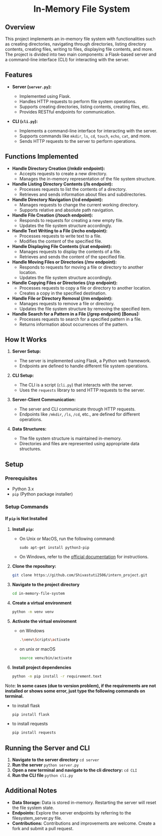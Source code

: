 <h1 align="center">
  <b>In-Memory File System</b>
</h1>

## Overview

This project implements an in-memory file system with functionalities such as creating directories, navigating through directories, listing directory contents, creating files, writing to files, displaying file contents, and more. The project is divided into two main components: a Flask-based server and a command-line interface (CLI) for interacting with the server.

## Features

- **Server (`server.py`):**
  - Implemented using Flask.
  - Handles HTTP requests to perform file system operations.
  - Supports creating directories, listing contents, creating files, etc.
  - Provides RESTful endpoints for communication.

- **CLI (`cli.py`):**
  - Implements a command-line interface for interacting with the server.
  - Supports commands like `mkdir`, `ls`, `cd`, `touch`, `echo`, `cat`, and more.
  - Sends HTTP requests to the server to perform operations.
 
## Functions Implemented
  - **Handle Directory Creation (/mkdir endpoint):**
    - Accepts requests to create a new directory.
    - Manages the in-memory representation of the file system structure.
  - **Handle Listing Directory Contents (/ls endpoint):**
    - Processes requests to list the contents of a directory.
    - Retrieves and sends information about files and subdirectories.
  - **Handle Directory Navigation (/cd endpoint):**
    - Manages requests to change the current working directory.
    - Supports relative and absolute path navigation.
  - **Handle File Creation (/touch endpoint):**
    - Responds to requests for creating a new empty file.
    - Updates the file system structure accordingly.
  - **Handle Text Writing to a File (/echo endpoint):**
    - Processes requests to write text to a file.
    - Modifies the content of the specified file.
  - **Handle Displaying File Contents (/cat endpoint):**
    -   Manages requests to display the contents of a file.
    -   Retrieves and sends the content of the specified file.
  - **Handle Moving Files or Directories (/mv endpoint):**
    - Responds to requests for moving a file or directory to another location.
    - Updates the file system structure accordingly.
  - **Handle Copying Files or Directories (/cp endpoint):**
    - Processes requests to copy a file or directory to another location.
    - Creates a copy in the specified destination.
  - **Handle File or Directory Removal (/rm endpoint):**
    - Manages requests to remove a file or directory.
    - Updates the file system structure by removing the specified item.
  - **Handle Search for a Pattern in a File (/grep endpoint) [Bonus]:**
     -   Processes requests to search for a specified pattern in a file.
     -   Returns information about occurrences of the pattern.

## How It Works

1. **Server Setup:**
   - The server is implemented using Flask, a Python web framework.
   - Endpoints are defined to handle different file system operations.

2. **CLI Setup:**
   - The CLI is a script (`cli.py`) that interacts with the server.
   - Uses the `requests` library to send HTTP requests to the server.

3. **Server-Client Communication:**
   - The server and CLI communicate through HTTP requests.
   - Endpoints like `/mkdir`, `/ls`, `/cd`, etc., are defined for different operations.

4. **Data Structures:**
   - The file system structure is maintained in-memory.
   - Directories and files are represented using appropriate data structures.

## Setup

### Prerequisites

- Python 3.x
- `pip` (Python package installer)

### Setup Commands

#### If `pip` is Not Installed

1. **Install `pip`:**

   - On Unix or MacOS, run the following command:
     ```
     sudo apt-get install python3-pip
     ```

   - On Windows, refer to the [official documentation](https://pip.pypa.io/en/stable/installation/) for instructions.

2. **Clone the repository:**

   ```bash
   git clone https://github.com/Shivastuti2506/intern_project.git

3. **Navigate to the project directory**
   ```bash
   cd in-memory-file-system
4. **Create a virtual environment**
   ```bash
   python -m venv venv
5. **Activate the virtual enviroment**
   - on Windows
     ```bash
     .\venv\Scripts\activate
   - on unix or macOS
     ```bash
     source venv/bin/activate
  
6. **Install project dependencies**
   ```bash
   python -m pip install -r requirement.text
Note: **In some cases (due to version problem), if the requirements are not installed or shows some error, just type the following commands on terminal.**
- to install flask
  ```bash
  pip install flask
- to install requests
  ```bash
  pip install requests

## Running the Server and CLI
1. **Navigate to the server directory** ```cd server```
2. **Run the server** ```python server.py```
3. **Open a new terminal and navigate to the cli directory:** ```cd CLI```
4. **Run the CLI file** ```python cli.py```

## Additional Notes
- **Data Storage:** Data is stored in-memory. Restarting the server will reset the file system state.
- **Endpoints:** Explore the server endpoints by referring to the filesystem_server.py file.
- **Contributions:** Contributions and improvements are welcome. Create a fork and submit a pull request.



  
  
  




